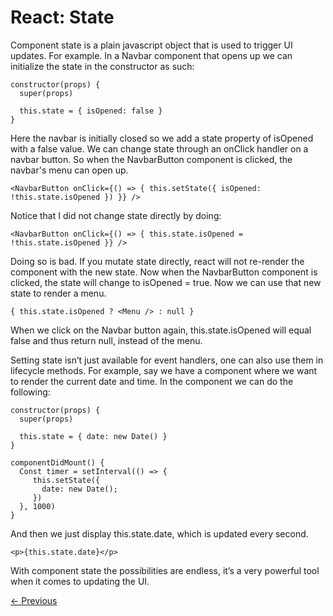 # React: State

Component state is a plain javascript object that is used to trigger UI updates. For example. In a Navbar component that opens up we can initialize the state in the constructor as such:

```
constructor(props) {
  super(props)

  this.state = { isOpened: false }
}
```

Here the navbar is initially closed so we add a state property of isOpened with a false value. We can change state through an onClick handler on a navbar button. So when the NavbarButton component is clicked, the navbar's menu can open up.

`<NavbarButton onClick={() => { this.setState({ isOpened: !this.state.isOpened }) }} />`

Notice that I did not change state directly by doing:

`<NavbarButton onClick={() => { this.state.isOpened = !this.state.isOpened }} />`

Doing so is bad. If you mutate state directly, react will not re-render the component with the new state. Now when the NavbarButton component is clicked, the state will change to isOpened = true. Now we can use that new state to render a menu.

`{ this.state.isOpened ? <Menu /> : null }`

When we click on the Navbar button again, this.state.isOpened will equal false and thus return null, instead of the menu.

Setting state isn’t just available for event handlers, one can also use them in lifecycle methods. For example, say we have a component where we want to render the current date and time. In the component we can do the following:

```
constructor(props) {
  super(props)

  this.state = { date: new Date() }
}

componentDidMount() {
  Const timer = setInterval(() => {
     this.setState({
       date: new Date();
     })
  }, 1000)
}
```

And then we just display this.state.date, which is updated every second.

`<p>{this.state.date}</p>`

With component state the possibilities are endless, it’s a very powerful tool when it comes to updating the UI.


[&#x2190; Previous](props.md)
